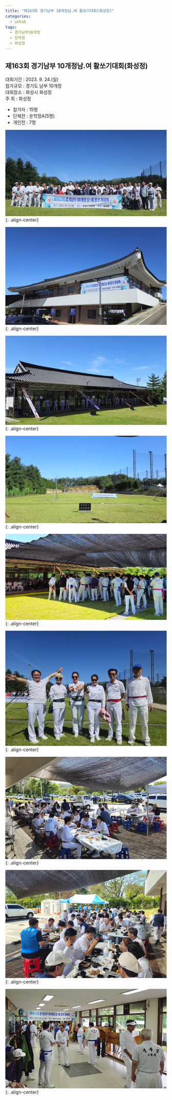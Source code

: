 ```yaml
---
title: "제163회 경기남부 10개정남.여 활쏘기대회(화성정)"
categories:
  - unhak
tags:
  - 경기남부10개정
  - 운학정
  - 화성정  
---
```


## 제163회 경기남부 10개정남.여 활쏘기대회(화성정)

대회기간 : 2023. 9. 24.(일)     
참가규모 : 경기도 남부 10개정     
대회장소 : 화성시 화성정     
주 최 : 화성정     

- 참가자 : 15명   
- 단체전 : 운학정A(5명)   
- 개인전 : 7명   


![제163회 경기남부 10개정남.여 활쏘기대회(화성정)1](/assets/images/unhak/tenjeong_202309_01.jpg "제163회 경기남부 10개정남.여 활쏘기대회(화성정)1"){: .align-center}

![제163회 경기남부 10개정남.여 활쏘기대회(화성정)2](/assets/images/unhak/tenjeong_202309_02.jpg "제163회 경기남부 10개정남.여 활쏘기대회(화성정)2"){: .align-center}

![제163회 경기남부 10개정남.여 활쏘기대회(화성정)4](/assets/images/unhak/tenjeong_202309_03.jpg "제163회 경기남부 10개정남.여 활쏘기대회(화성정)4"){: .align-center}

![제163회 경기남부 10개정남.여 활쏘기대회(화성정)5](/assets/images/unhak/tenjeong_202309_04.jpg "제163회 경기남부 10개정남.여 활쏘기대회(화성정)5"){: .align-center}

![제163회 경기남부 10개정남.여 활쏘기대회(화성정)6](/assets/images/unhak/tenjeong_202309_05.jpg "제163회 경기남부 10개정남.여 활쏘기대회(화성정)6"){: .align-center}

![제163회 경기남부 10개정남.여 활쏘기대회(화성정)7](/assets/images/unhak/tenjeong_202309_06.jpg "제163회 경기남부 10개정남.여 활쏘기대회(화성정)7"){: .align-center}

![제163회 경기남부 10개정남.여 활쏘기대회(화성정)8](/assets/images/unhak/tenjeong_202309_07.jpg "제163회 경기남부 10개정남.여 활쏘기대회(화성정)8"){: .align-center}

![제163회 경기남부 10개정남.여 활쏘기대회(화성정)9](/assets/images/unhak/tenjeong_202309_08.jpg "제163회 경기남부 10개정남.여 활쏘기대회(화성정)9"){: .align-center}

![제163회 경기남부 10개정남.여 활쏘기대회(화성정)10](/assets/images/unhak/tenjeong_202309_09.jpg "제163회 경기남부 10개정남.여 활쏘기대회(화성정)10"){: .align-center}



